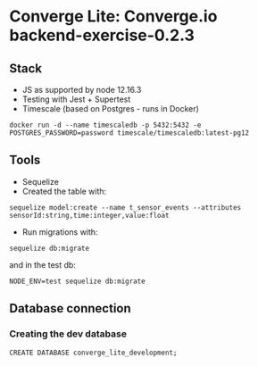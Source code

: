 # Converge Lite: Converge.io backend-exercise-0.2.3

## Stack

- JS as supported by node 12.16.3
- Testing with Jest + Supertest
- Timescale (based on Postgres - runs in Docker)

```
docker run -d --name timescaledb -p 5432:5432 -e POSTGRES_PASSWORD=password timescale/timescaledb:latest-pg12
```

## Tools

- Sequelize
- Created the table with:

```
sequelize model:create --name t_sensor_events --attributes sensorId:string,time:integer,value:float
```

- Run migrations with:

```
sequelize db:migrate
```

and in the test db:

```
NODE_ENV=test sequelize db:migrate
```

## Database connection

### Creating the dev database

```
CREATE DATABASE converge_lite_development;
```
